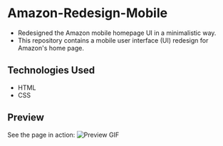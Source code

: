 # Amazon-Redesign-Mobile
- Redesigned the Amazon mobile homepage UI in a minimalistic way.
- This repository contains a mobile user interface (UI) redesign for Amazon's home page.

## Technologies Used

- HTML
- CSS

## Preview
See the page in action:
![Preview GIF](https://github.com/sanjay-munde/Amazon-Redesign-Mobile/blob/2b9d7e870e175da00816ff979bfdc6eac30ad447/ezgif.com-video-to-gif.gif)

